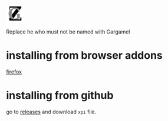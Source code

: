 ![icon](icons/gargamelify-48.png)

Replace he who must not be named with Gargamel

# installing from browser addons

[firefox](https://addons.mozilla.org/fr/firefox/addon/gargamelify/)

# installing from github

go to [releases](https://github.com/yazgoo/gargamelify/releases) and download `xpi` file. 
